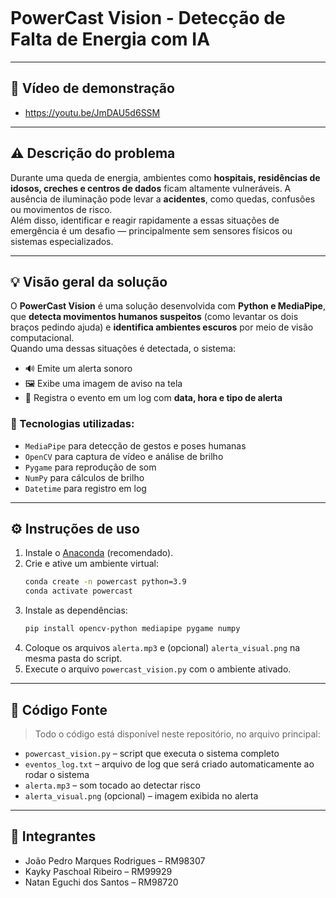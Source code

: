 ```markdown
```
# PowerCast Vision - Detecção de Falta de Energia com IA

---

## :movie_camera: Vídeo de demonstração
* https://youtu.be/JmDAU5d6SSM

---

## :warning: Descrição do problema

Durante uma queda de energia, ambientes como **hospitais, residências de idosos, creches e centros de dados** ficam altamente vulneráveis. A ausência de iluminação pode levar a **acidentes**, como quedas, confusões ou movimentos de risco.  
Além disso, identificar e reagir rapidamente a essas situações de emergência é um desafio — principalmente sem sensores físicos ou sistemas especializados.

---

## :bulb: Visão geral da solução

O **PowerCast Vision** é uma solução desenvolvida com **Python e MediaPipe**, que **detecta movimentos humanos suspeitos** (como levantar os dois braços pedindo ajuda) e **identifica ambientes escuros** por meio de visão computacional.  
Quando uma dessas situações é detectada, o sistema:

- 🔊 Emite um alerta sonoro
- 🖼️ Exibe uma imagem de aviso na tela
- 📝 Registra o evento em um log com **data, hora e tipo de alerta**

### 🧪 Tecnologias utilizadas:
- `MediaPipe` para detecção de gestos e poses humanas
- `OpenCV` para captura de vídeo e análise de brilho
- `Pygame` para reprodução de som
- `NumPy` para cálculos de brilho
- `Datetime` para registro em log

---

## :gear: Instruções de uso

1. Instale o [Anaconda](https://www.anaconda.com/download) (recomendado).
2. Crie e ative um ambiente virtual:
   ```bash
   conda create -n powercast python=3.9
   conda activate powercast
   ```
3. Instale as dependências:
   ```bash
   pip install opencv-python mediapipe pygame numpy
   ```
4. Coloque os arquivos `alerta.mp3` e (opcional) `alerta_visual.png` na mesma pasta do script.
5. Execute o arquivo `powercast_vision.py` com o ambiente ativado.

---

## :file_folder: Código Fonte

> Todo o código está disponível neste repositório, no arquivo principal:

- `powercast_vision.py` – script que executa o sistema completo
- `eventos_log.txt` – arquivo de log que será criado automaticamente ao rodar o sistema
- `alerta.mp3` – som tocado ao detectar risco
- `alerta_visual.png` (opcional) – imagem exibida no alerta

---

## 👥 Integrantes

- João Pedro Marques Rodrigues – RM98307  
- Kayky Paschoal Ribeiro – RM99929  
- Natan Eguchi dos Santos – RM98720
```

